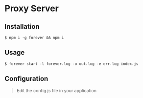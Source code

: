 # Proxy Server

## Installation

```shell
$ npm i -g forever && npm i
```

## Usage

```shell
$ forever start -l forever.log -o out.log -e err.log index.js
```

## Configuration

> Edit the config.js file in your application
